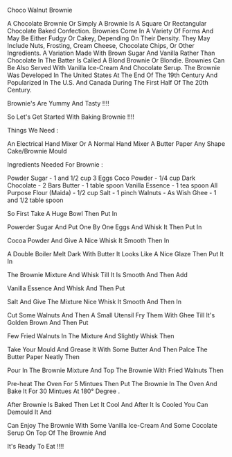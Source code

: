 Choco Walnut Brownie 

A Chocolate Brownie Or Simply A Brownie Is A Square Or Rectangular Chocolate Baked Confection.
Brownies Come In A Variety Of Forms And May Be Either Fudgy Or Cakey, Depending On Their Density.
They May Include Nuts, Frosting, Cream Cheese, Chocolate Chips, Or Other Ingredients.
A Variation Made With Brown Sugar And Vanilla Rather Than Chocolate In The Batter Is Called A Blond Brownie Or Blondie.
Brownies Can Be Also Served With Vanilla Ice-Cream And Chocolate Serup.
The Brownie Was Developed In The United States At The End Of The 19th Century And Popularized In The U.S. And Canada During The First Half Of The 20th Century.

Brownie's Are Yummy And Tasty !!!! 

So Let's Get Started With Baking Brownie !!!!

Things We Need :

An Electrical Hand Mixer Or A Normal Hand Mixer 
A Butter Paper
Any Shape Cake/Brownie Mould 

Ingredients Needed For Brownie : 

Powder Sugar - 1 and 1/2 cup 
3 Eggs
Coco Powder - 1/4 cup
Dark Chocolate - 2 Bars
Butter - 1 table spoon
Vanilla Essence - 1 tea spoon
All Purpose Flour (Maida) - 1/2 cup 
Salt - 1 pinch
Walnuts - As Wish 
Ghee - 1 and 1/2 table spoon 

So First Take A Huge Bowl Then Put In 

Powerder Sugar And Put One By One Eggs And Whisk It Then Put In

Cocoa Powder And Give A Nice Whisk It Smooth Then In 

A Double Boiler Melt Dark With Butter It Looks Like A Nice Glaze Then Put It In 

The Brownie Mixture And Whisk Till It Is Smooth And Then Add 

Vanilla Essence And Whisk And Then Put

Salt And Give The Mixture Nice Whisk It Smooth And Then In 

Cut Some Walnuts And Then A Small Utensil Fry Them With Ghee Till It's Golden Brown And Then Put 

Few Fried Walnuts In The Mixture And Slightly Whisk Then 

Take Your Mould And Grease It With Some Butter And Then Palce The Butter Paper Neatly Then 

Pour In The Brownie Mixture And Top The Brownie With Fried Walnuts Then

Pre-heat The Oven For 5 Mintues Then Put The Brownie In The Oven And Bake It For 30 Mintues At 180° Degree .

After Brownie Is Baked Then Let It Cool And After It Is Cooled You Can Demould It And 

Can Enjoy The Brownie With Some Vanilla Ice-Cream And Some Cocolate Serup On Top Of The Brownie And 

It's Ready To Eat !!!!